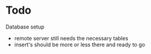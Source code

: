 # Todo

Database setup

* remote server still needs the necessary tables
* insert's should be more or less there and ready to go
